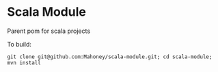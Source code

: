 Scala Module
==============

Parent pom for scala projects

To build:
```
git clone git@github.com:Mahoney/scala-module.git; cd scala-module; mvn install
```
